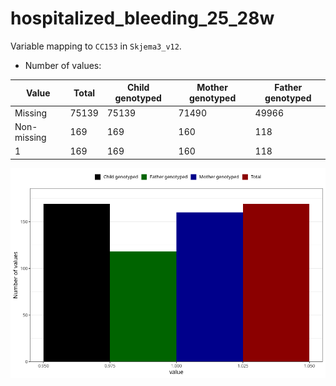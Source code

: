 # hospitalized_bleeding_25_28w
Variable mapping to `CC153` in `Skjema3_v12`.
- Number of values:

| Value | Total | Child genotyped | Mother genotyped | Father genotyped |
| ----- | ----- | --------------- | ---------------- | ---------------- |
| Missing | 75139 | 75139 | 71490 | 49966 |
| Non-missing | 169 | 169 | 160 | 118 |
| 1 | 169 | 169 | 160 | 118 |



![](hospitalized_bleeding_25_28w_n.png)



